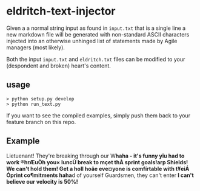 # eldritch-text-injector

Given a a normal string input as found in `input.txt` that is a single line a new markdown file will be generated
with non-standard ASCII characters injected into an otherwise unhinged list of statements made by Agile managers (most likely).

Both the input `input.txt` and `eldritch.txt` files can be modified to your (despondent and broken) heart's content.

## usage

```
> python setup.py develop
> python run_text.py
```

If you want to see the compiled examples, simply push them back to your feature branch on this repo.


## Example


Lietuenant! They're breaking through our W**haha - it's funny yîu had to work ®hrÆuÒh you× luncÙ break to mçet thÀ sprint goals!**arp Shields! We can't hold them! Get a hol**I hoâe eve¤yone is comfírtable with t¥eiÁ Óprint co¶mitments haha**d of yourself Guardsmen, they can't enter **I can't believe our velocity is 50%!**